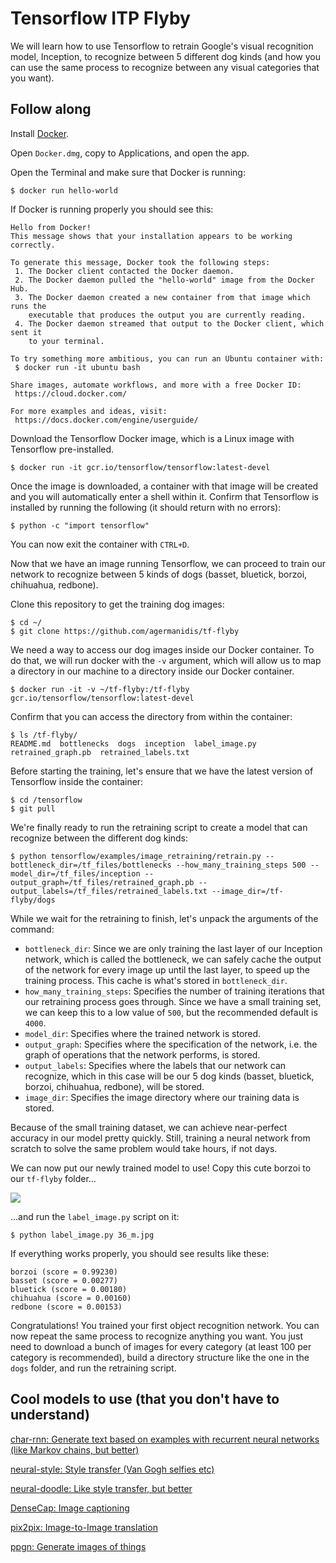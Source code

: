 # Tensorflow ITP Flyby

We will learn how to use Tensorflow to retrain Google's visual recognition model, Inception, to recognize between 5 different dog kinds (and how you can use the same process to recognize between any visual categories that you want).

## Follow along

Install [Docker](https://download.docker.com/mac/stable/Docker.dmg). 

Open `Docker.dmg`, copy to Applications, and open the app.

Open the Terminal and make sure that Docker is running:

```
$ docker run hello-world
```

If Docker is running properly you should see this:

```
Hello from Docker!
This message shows that your installation appears to be working correctly.

To generate this message, Docker took the following steps:
 1. The Docker client contacted the Docker daemon.
 2. The Docker daemon pulled the "hello-world" image from the Docker Hub.
 3. The Docker daemon created a new container from that image which runs the
    executable that produces the output you are currently reading.
 4. The Docker daemon streamed that output to the Docker client, which sent it
    to your terminal.

To try something more ambitious, you can run an Ubuntu container with:
 $ docker run -it ubuntu bash

Share images, automate workflows, and more with a free Docker ID:
 https://cloud.docker.com/

For more examples and ideas, visit:
 https://docs.docker.com/engine/userguide/
 ```
 
 Download the Tensorflow Docker image, which is a Linux image with Tensorflow pre-installed. 
 
 ```
$ docker run -it gcr.io/tensorflow/tensorflow:latest-devel
 ```
Once the image is downloaded, a container with that image will be created and you will automatically enter a shell within it. Confirm that Tensorflow is installed by running the following (it should return with no errors):
```
$ python -c "import tensorflow"
```

You can now exit the container with `CTRL+D`.

Now that we have an image running Tensorflow, we can proceed to train our network to recognize between 5 kinds of dogs (basset, bluetick, borzoi, chihuahua, redbone). 

Clone this repository to get the training dog images:

```
$ cd ~/
$ git clone https://github.com/agermanidis/tf-flyby
```

We need a way to access our dog images inside our Docker container. To do that, we will run docker with the `-v` argument, which will allow us to map a directory in our machine to a directory inside our Docker container.

```
$ docker run -it -v ~/tf-flyby:/tf-flyby gcr.io/tensorflow/tensorflow:latest-devel
```

Confirm that you can access the directory from within the container:
```
$ ls /tf-flyby/
README.md  bottlenecks  dogs  inception  label_image.py  retrained_graph.pb  retrained_labels.txt
```

Before starting the training, let's ensure that we have the latest version of Tensorflow inside the container:

```
$ cd /tensorflow
$ git pull
```
We're finally ready to run the retraining script to create a model that can recognize between the different dog kinds:

```
$ python tensorflow/examples/image_retraining/retrain.py --bottleneck_dir=/tf_files/bottlenecks --how_many_training_steps 500 --model_dir=/tf_files/inception --output_graph=/tf_files/retrained_graph.pb --output_labels=/tf_files/retrained_labels.txt --image_dir=/tf-flyby/dogs
```

While we wait for the retraining to finish, let's unpack the arguments of the command:
* `bottleneck_dir`: Since we are only training the last layer of our Inception network, which is called the bottleneck, we can safely cache the output of the network for every image up until the last layer, to speed up the training process. This cache is what's stored in `bottleneck_dir`.
* `how_many_training_steps`: Specifies the number of training iterations that our retraining process goes through. Since we have a small training set, we can keep this to a low value of `500`, but the recommended default is `4000`.
* `model_dir`: Specifies where the trained network is stored.
* `output_graph`: Specifies where the specification of the network, i.e. the graph of operations that the network performs, is stored.
* `output_labels`: Specifies where the labels that our network can recognize, which in this case will be our 5 dog kinds (basset, bluetick, borzoi, chihuahua, redbone), will be stored.
* `image_dir`: Specifies the image directory where our training data is stored.

Because of the small training dataset, we can achieve near-perfect accuracy in our model pretty quickly. Still, training a neural network from scratch to solve the same problem would take hours, if not days.

We can now put our newly trained model to use! Copy this cute borzoi to our `tf-flyby` folder...

![](http://www.pupcity.com/_assets/images/breeds/36_m.jpg)

...and run the `label_image.py` script on it:

```
$ python label_image.py 36_m.jpg
```

If everything works properly, you should see results like these:

```
borzoi (score = 0.99230)
basset (score = 0.00277)
bluetick (score = 0.00180)
chihuahua (score = 0.00160)
redbone (score = 0.00153)
```

Congratulations! You trained your first object recognition network. You can now repeat the same process to recognize anything you want. You just need to download a bunch of images for every category (at least 100 per category is recommended), build a directory structure like the one in the `dogs` folder, and run the retraining script.

## Cool models to use (that you don't have to understand)

[char-rnn: Generate text based on examples with recurrent neural networks (like Markov chains, but better)](https://github.com/sherjilozair/char-rnn-tensorflow)

[neural-style: Style transfer (Van Gogh selfies etc)](https://github.com/anishathalye/neural-style)

[neural-doodle: Like style transfer, but better](https://github.com/alexjc/neural-doodle)

[DenseCap: Image captioning](https://github.com/jcjohnson/densecap)

[pix2pix: Image-to-Image translation](https://github.com/phillipi/pix2pix)

[ppgn: Generate images of things](https://github.com/Evolving-AI-Lab/ppgn)
